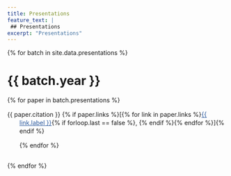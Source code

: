 ```yaml
---
title: Presentations
feature_text: |
 ## Presentations
excerpt: "Presentations"
---
```


{% for batch in site.data.presentations %}

  <h1>{{ batch.year }}</h1>

  <div class="csl-bib-body" style="line-height: 1.35; margin-left: 2em; margin-top: 1em; margin-bottom: 2em; text-indent:-2em;">

  {% for paper in batch.presentations %}
      <div class="csl-entry" style="margin-bottom: 1em;">{{ paper.citation }}
      {% if paper.links %}[{% for link in paper.links %}<a href="{{ link.href }}" style="color: #2B599E;">{{ link.label }}</a>{% if forloop.last == false %}, {% endif %}{% endfor %}]{% endif %}</div>
  {% endfor %}
  
  </div>
{% endfor %}